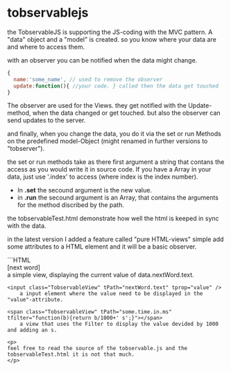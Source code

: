tobservablejs
=============

the TobservableJS is supporting the JS-coding with the MVC pattern. 
A "data" object and a "model" is created. so you know where your data are and where to access them.

with an observer you can be notified when the data might change.
```js
{
  name:'some_name', // used to remove the observer
  update:function(){ //your code. } called then the data get touched
}
```

<p>
The observer are used for the Views. they get notified with the Update-method, when the data changed or get touched.
but also the observer can send updates to the server.
</p>
<p>
and finally, when you change the data, you do it via the set or run Methods on the predefined model-Object (might renamed in further versions to "tobserver").<br> 

the set or run methods take as there first argument a string that contans the access as you would write it in source code.
If you have a Array in your data, just use '.index' to access (where index is the index number).<br>
- In <b>.set</b> the secound argument is the new value.<br>
- in <b>.run</b> the secound argument is an Array, that contains the arguments for the method discribed by the path.
</p>
<p>
the tobservableTest.html demonstrate how well the html is keeped in sync with the data.
</p>
<p>
in the latest version I added a feature called "pure HTML-views" simple add some attributes to a HTML element and it will be a basic observer.


</p>
```HTML
    <div class="TobservableView" tPath="nextWord.text">[next word]</div>
        a simple view, displaying the current value of data.nextWord.text.

    <input class="TobservableView" tPath="nextWord.text" tprop="value" />
        a input element where the value need to be displayed in the "value"-attribute.

    <span class="TobservableView" tPath="some.time.in.ms" tfilter="function(b){return b/1000+' s';}"></span>
        a view that uses the Filter to display the value devided by 1000 and adding an s.
```
<p>
feel free to read the source of the tobservable.js and the tobservableTest.html it is not that much.
</p>

